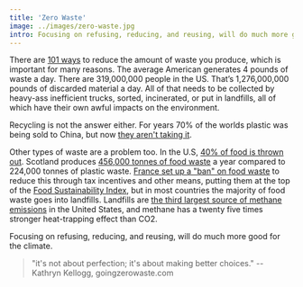 ```yaml
---
title: 'Zero Waste'
image: ../images/zero-waste.jpg
intro: Focusing on refusing, reducing, and reusing, will do much more good for the climate.
---
```


There are [101 ways](https://www.goingzerowaste.com/blog/101-easy-eco-friendly-zero-waste-tips) to reduce the amount of waste you produce, which is important for many reasons. The average American generates 4 pounds of waste a day. There are 319,000,000 people in the US. That’s 1,276,000,000 pounds of discarded material a day. All of that needs to be collected by heavy-ass inefficient trucks, sorted, incinerated, or put in landfills, all of which have their own awful impacts on the environment.

Recycling is not the answer either. For years 70% of the worlds plastic was being sold to China, but now [they aren't taking it](https://www.npr.org/sections/goatsandsoda/2019/03/13/702501726/where-will-your-plastic-trash-go-now-that-china-doesnt-want-it).

Other types of waste are a problem too. In the U.S, [40% of food is thrown out](https://www.nrdc.org/sites/default/files/wasted-food-IP.pdf). Scotland produces [456,000 tonnes of food waste](https://www.bbc.com/news/uk-scotland-48257019) a year compared to 224,000 tonnes of plastic waste. [France set up a "ban" on food waste](https://foodtank.com/news/2019/06/opinion-frances-ban-on-food-waste-three-years-later/) to reduce this through tax incentives and other means, putting them at the top of the [Food Sustainability Index](http://foodsustainability.eiu.com/heat-map/), but in most countries the majority of food waste goes into landfills. Landfills are [the third largest source of methane emissions](https://ikipedia.org/wiki/Landfill_gas) in the United States, and methane has a twenty five times stronger heat-trapping effect than CO2.

Focusing on refusing, reducing, and reusing, will do much more good for the climate.

> "it's not about perfection; it's about making better choices." -- Kathryn Kellogg, goingzerowaste.com
